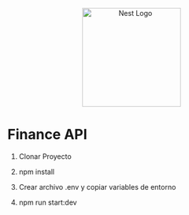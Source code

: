 <p align="center">
  <a href="http://nestjs.com/" target="blank"><img src="https://nestjs.com/img/logo-small.svg" width="200" alt="Nest Logo" /></a>
</p>

# Finance API

1. Clonar Proyecto
2. npm install
3. Crear archivo .env y copiar variables de entorno

4. npm run start:dev
